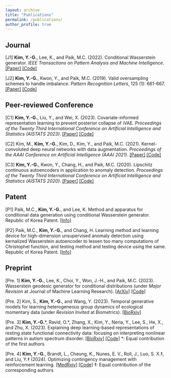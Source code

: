 ```yaml
---
layout: archive
title: "Publications"
permalink: /publications/
author_profile: true
---
```


## Journal
[J1] **Kim, Y.-G.**, Lee, K., and Paik, M.C. (2022). Conditional Wasserstein generator. *IEEE Transactions on Pattern Analysis and Machine Intelligence*. [[Paper]](https://ieeexplore.ieee.org/abstract/document/9944913) [[Code]](https://github.com/kyg0910/Conditional-Wasserstein-Generator)

[J2] **Kim, Y.-G.**, Kwon, Y., and Paik, M.C. (2019). Valid oversampling schemes to handle imbalance. *Pattern Recognition Letters*, 125 (1): 661-667. [[Paper]](https://doi.org/10.1016/j.patrec.2019.07.006) [[Code]](https://github.com/ykwon0407/valid-oversample)

## Peer-reviewed Conference
[C1] **Kim, Y.-G.**, Liu, Y., and Wei, X. (2023). Covariate-informed representation learning to prevent posterior collapse of iVAE. *Proceedings of the Twenty Third International Conference on Artificial Intelligence and Statistics (AISTATS 2023)*. [[Paper]](https://proceedings.mlr.press/v206/kim23c/kim23c.pdf) [[Code]](https://github.com/kyg0910/CI-iVAE)

[C2] Kim, M., **Kim, Y.-G.**, Kim, D., Kim, Y., and Paik, M.C. (2021). Kernel-convoluted deep neural networks with data augmentation. *Proceedings of the AAAI Conference on Artificial Intelligence (AAAI 2021)*. [[Paper]](https://ojs.aaai.org/index.php/AAAI/article/view/16993) [[Code]](https://github.com/MJ1021/kcm-code)

[C3] **Kim, Y.-G.**, Kwon, Y., Chang, H., and Paik, M.C. (2020). Lipschitz continuous autoencoders in application to anomaly detection. *Proceedings of the Twenty Third International Conference on Artificial Intelligence and Statistics (AISTATS 2020)*. [[Paper]](http://proceedings.mlr.press/v108/kim20c.html) [[Code]](https://github.com/kyg0910/Lipschitz-Continuous-Autoencoders-in-Application-to-Anomaly-Detection)

## Patent
[P1] Paik, M.C., **Kim, Y.-G.**, and Lee, K. Method and apparatus for conditional data generation using conditional Wasserstein generator. Republic of Korea Patent. [[Info]](https://doi.org/10.8080/1020210105611)

[P2] Paik, M.C., **Kim, Y.-G.**, and Chang, H. Learning method and learning device for high-dimension unsupervised anomaly detection using kernalized Wasserstein autoencoder to lessen too many computations of Christophel function, and testing method and testing device using the same. Republic of Korea Patent. [[Info]](https://patents.google.com/patent/KR102202842B1/en)

## Preprint
[Pre. 1] **Kim, Y.-G.**, Lee, K., Choi, Y., Won, J.-H., and Paik, M.C. (2023). Wasserstein geodesic generator for conditional distributions (under *Major Revision* at Journal of Machine Learning Research). [[ArXiv]](http://arxiv.org/abs/2308.10145) [[Code]](https://github.com/kyg0910/Wasserstein-Geodesic-Generator-for-Conditional-Distributions)

[Pre. 2] Kim, S., **Kim, Y.-G.**, and Wang, Y. (2023). Temporal generative models for learning heterogeneous group dynamics of ecological momentary data (under *Revision Invited* at Biometrics). [[BioRxiv]](https://www.biorxiv.org/content/10.1101/2023.09.13.557652v1)

[Pre. 3] **Kim, Y.-G.**\*, Ravid, O.\*, Zhang, X., Kim, Y., Neria, Y., Lee, S., He, X., and Zhu, X. (2023). Explaining deep learning-based representations of resting state functional connectivity data: focusing on interpreting nonlinear patterns in autism spectrum disorder. [[BioRxiv]](https://www.biorxiv.org/content/10.1101/2023.09.13.557591v1) [[Code]](https://github.com/kyg0910/Deep-Learning-Based-Representations-of-Resting-State-Functional-Connectivity-Data)
   *: Equal contribution of the first authors

[Pre. 4] **Kim, Y.-G.**, Brandt, L., Cheung, K., Nunes, E. V., Roll, J., Luo, S. X.‡, and Liu, Y.‡ (2024). Optimizing contingency management with reinforcement learning. [[MedRxiv]](https://www.medrxiv.org/content/10.1101/2024.03.28.24305031v1) [[Code]](https://github.com/kyg0910/Optimizing-Contingency-Management-with-Reinforcement-Learning)
   ‡: Equal contribution of the corresponding authors
 

